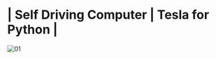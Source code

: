 # | Self Driving Computer | Tesla for Python   |
 ![01](https://user-images.githubusercontent.com/76967004/109657165-f2b67080-7b43-11eb-80b5-7b776f756866.jpg)
